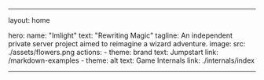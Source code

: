 ---

layout: home

hero:
  name: "Imlight"
  text: "Rewriting Magic"
  tagline: An independent private server project aimed to reimagine a wizard adventure.
  image: 
    src: ./assets/flowers.png
  actions:
    - theme: brand
      text: Jumpstart
      link: /markdown-examples
    - theme: alt
      text: Game Internals
      link: ./internals/index

---